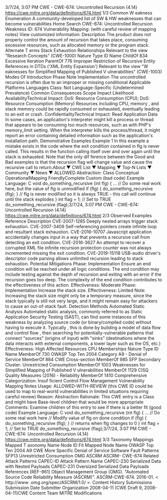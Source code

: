 3/7/24, 3:07 PM CWE - CWE-674: Uncontrolled Recursion (4.14)
https://cwe.mitre.org/data/deﬁnitions/674.html 1/3
Common W eakness Enumeration
A community-developed list of SW & HW weaknesses that can become
vulnerabilities
Home Search
CWE-674: Uncontrolled Recursion
Weakness ID: 674
Vulnerability Mapping: (with careful review of mapping notes)
View customized information:
 Description
The product does not properly control the amount of recursion that takes place, consuming excessive resources, such as allocated
memory or the program stack.
 Alternate T erms
Stack Exhaustion
 Relationships
 Relevant to the view "Research Concepts" (CWE-1000)
Nature Type ID Name
ChildOf 834 Excessive Iteration
ParentOf 776 Improper Restriction of Recursive Entity References in DTDs ('XML Entity Expansion')
 Relevant to the view "W eaknesses for Simplified Mapping of Published V ulnerabilities" (CWE-1003)
 Modes Of Introduction
Phase Note
Implementation The uncontrolled recursion is often due to an improper or missing conditional
 Applicable Platforms
Languages
Class: Not Language-Specific (Undetermined Prevalence)
 Common Consequences
Scope Impact Likelihood
AvailabilityTechnical Impact: DoS: Resource Consumption (CPU); DoS: Resource Consumption (Memory)
Resources including CPU, memory , and stack memory could be rapidly consumed or exhausted,
eventually leading to an exit or crash.
ConfidentialityTechnical Impact: Read Application Data
In some cases, an application's interpreter might kill a process or thread that appears to be
consuming too much resources, such as with PHP's memory\_limit setting. When the interpreter kills
the process/thread, it might report an error containing detailed information such as the application's
installation path.
 Demonstrative Examples
Example 1
In this example a mistake exists in the code where the exit condition contained in flg is never called. This results in the function calling
itself over and over again until the stack is exhausted.
Note that the only dif ference between the Good and Bad examples is that the recursion flag will change value and cause the recursive
call to return.About ▼ CWE List ▼ Mapping ▼ Top-N Lists ▼ Community ▼ News ▼
ALLOWED
Abstraction: Class
Conceptual OperationalMapping
FriendlyComplete Custom
(bad code) Example Language: C 
void do\_something\_recursive (int flg)
{
... // Do some real work here, but the value of flg is unmodified
if (flg) { do\_something\_recursive (flg); } // flg is never modified so it is always TRUE - this call will continue until the stack explodes
}
int flag = 1; // Set to TRUE
do\_something\_recursive (flag);3/7/24, 3:07 PM CWE - CWE-674: Uncontrolled Recursion (4.14)
https://cwe.mitre.org/data/deﬁnitions/674.html 2/3
 Observed Examples
Reference Description
CVE-2007-1285 Deeply nested arrays trigger stack exhaustion.
CVE-2007-3409 Self-referencing pointers create infinite loop and resultant stack exhaustion.
CVE-2016-10707 Javascript application accidentally changes input in a way that prevents a recursive call from detecting
an exit condition.
CVE-2016-3627 An attempt to recover a corrupted XML file infinite recursion protection counter was not always
incremented missing the exit condition.
CVE-2019-15118 USB-audio driver's descriptor code parsing allows unlimited recursion leading to stack exhaustion.
 Potential Mitigations
Phase: Implementation
Ensure an end condition will be reached under all logic conditions. The end condition may include testing against the depth of
recursion and exiting with an error if the recursion goes too deep. The complexity of the end condition contributes to the
effectiveness of this action.
Effectiveness: Moderate
Phase: Implementation
Increase the stack size.
Effectiveness: Limited
Note: Increasing the stack size might only be a temporary measure, since the stack typically is still not very large, and it might
remain easy for attackers to cause an out-of-stack fault.
 Detection Methods
Automated Static Analysis
Automated static analysis, commonly referred to as Static Application Security Testing (SAST), can find some instances of this
weakness by analyzing source code (or binary/compiled code) without having to execute it. Typically , this is done by building a
model of data flow and control flow , then searching for potentially-vulnerable patterns that connect "sources" (origins of input)
with "sinks" (destinations where the data interacts with external components, a lower layer such as the OS, etc.)
Effectiveness: High
 Affected Resources
CPU
 Memberships
Nature Type ID Name
MemberOf 730 OWASP Top Ten 2004 Category A9 - Denial of Service
MemberOf 884 CWE Cross-section
MemberOf 985 SFP Secondary Cluster: Unrestricted Consumption
MemberOf 1003 Weaknesses for Simplified Mapping of Published V ulnerabilities
MemberOf 1129 CISQ Quality Measures (2016) - Reliability
MemberOf 1410 Comprehensive Categorization: Insuf ficient Control Flow Management
 Vulnerability Mapping Notes
Usage: ALLOWED-WITH-REVIEW
(this CWE ID could be used to map to real-world vulnerabilities in limited situations requiring careful review)
Reason: Abstraction
Rationale:
This CWE entry is a Class and might have Base-level children that would be more appropriate
Comments:
Examine children of this entry to see if there is a better fit
(good code) Example Language: C 
void do\_something\_recursive (int flg)
{
... // Do some real work here
// Modify value of flg on done condition
if (flg) { do\_something\_recursive (flg); } // returns when flg changes to 0
}
int flag = 1; // Set to TRUE
do\_something\_recursive (flag);3/7/24, 3:07 PM CWE - CWE-674: Uncontrolled Recursion (4.14)
https://cwe.mitre.org/data/deﬁnitions/674.html 3/3
 Taxonomy Mappings
Mapped T axonomy Name Node ID Fit Mapped Node Name
OWASP Top Ten 2004 A9 CWE More Specific Denial of Service
Software Fault Patterns SFP13 Unrestricted Consumption
OMG ASCRM ASCRM-
CWE-674
 Related Attack Patterns
CAPEC-ID Attack Pattern Name
CAPEC-230 Serialized Data with Nested Payloads
CAPEC-231 Oversized Serialized Data Payloads
 References
[REF-961] Object Management Group (OMG). "Automated Source Code Reliability Measure (ASCRM)". ASCRM-CWE-674.
2016-01. < http://www .omg.org/spec/ASCRM/1.0/ >.
 Content History
 Submissions
Submission Date Submitter Organization
2008-04-11
(CWE Draft 9, 2008-04-11)CWE Content Team MITRE
 Modifications